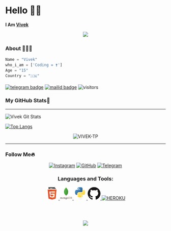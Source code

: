 # Hello 👋🏻

**I Am [Vivek](https://github.com/VIVEK-TP)**


<p align="center">
  <a href="https://github.com/vivek-tp/Vivek-TP/blob/main/117139498-f081c400-adc9-11eb-9aaf-f895a54ecc67.gif">
     <img height="150px" src="https://github.com/vivek-tp/Vivek-TP/blob/main/117139498-f081c400-adc9-11eb-9aaf-f895a54ecc67.gif">
  </a>
</p>

### About 🙋🏻‍♂️
```python
Name = "Vivek"
who_i_am = ['Coding = ❣️']
Age = "15"
Country = "🇮🇳"
```
#### 
[![telegram badge](https://img.shields.io/badge/Vivek⚡-30302f?style=for-the-badge&logo=telegram)](https://t.me/Vivek_Kerala)
[![mailid badge](https://img.shields.io/badge/Vivek-30302f?style=for-the-badge&logo=gmail)](mailto:vivek.tp@telegmail.com)
![visitors](https://visitor-badge.laobi.icu/badge?page_id=SpEcHiDe)


### My GitHub Stats💛
---
   
![Vivek Git Stats](https://github-readme-stats.vercel.app/api?username=Vivek-TP&include_all_commits=true&count_private=true&theme=white)

[![Top Langs](https://github-readme-stats.vercel.app/api/top-langs/?username=VIVEK-TP&layout=compact&theme=WHITE)](https://github.com/VIVEK-TP)

<p align="center"><img src="https://github-readme-streak-stats.herokuapp.com/?user=vivek-TP&" alt="VIVEK-TP" /></p>

</details>

--- 
 
### Follow Me🔥

<p align="center">
  <a href="https://instagram.com/VIVEKTVP"><img src="https://img.shields.io/badge/Instagram-white?&style=for-the-badge&logo=instagram" alt="Instagram"></a>
  <a href="https://github.com/Vivek-TP"><img src="https://img.shields.io/badge/GitHub-white?&style=for-the-badge&logo=github&logoColor=black" alt="GitHub"></a>
  <a href="https://telegram.me/VKPROJECTS"><img src="https://img.shields.io/badge/Telegram-white?&style=for-the-badge&logo=telegram" alt="Telegram"></a>
</p>

<h3 align="center">Languages and Tools:</h3>

<p align="center"> <a href="https://www.w3.org/html/" target="_blank"> <img src="https://raw.githubusercontent.com/devicons/devicon/master/icons/html5/html5-original-wordmark.svg" alt="html5" width="40" height="40"/> </a> <a href="https://www.mongodb.com/" target="_blank"> <img src="https://raw.githubusercontent.com/devicons/devicon/master/icons/mongodb/mongodb-original-wordmark.svg" alt="mongodb" width="40" height="40"/> </a> <a href="https://www.python.org" target="_blank"> <img src="https://raw.githubusercontent.com/devicons/devicon/master/icons/python/python-original.svg" alt="python" width="40" height="40"/> </a> <a href="https://github.com" target="_blank"> <img src="https://raw.githubusercontent.com/github/explore/78df643247d429f6cc873026c0622819ad797942/topics/github/github.png" alt="redis" width="40" height="40"/> </a> <a href="https://heroku.com/" target="_blank"> <img src="https://www.nicepng.com/png/full/223-2233246_heroku-logo-salesforce-heroku.png" alt="HEROKU" width="40" height="40"/> </a> </p>
<br />
<br />

<p align="center">
    <img src="https://img.shields.io/badge/THANKS%20FOR-VISITING%20❤-red?style=for-the-badge&logo=github"/>
</p>
